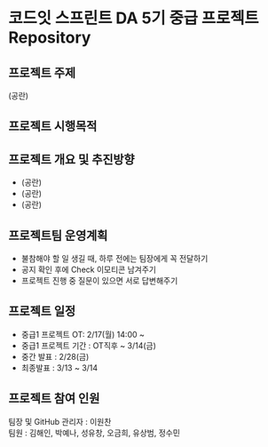 # 코드잇 스프린트 DA 5기 중급 프로젝트 Repository
## 프로젝트 주제
(공란)

## 프로젝트 시행목적

## 프로젝트 개요 및 추진방향
- (공란)
- (공란)
- (공란)

## 프로젝트팀 운영계획
- 불참해야 할 일 생길 때, 하루 전에는 팀장에게 꼭 전달하기
- 공지 확인 후에 Check 이모티콘 남겨주기
- 프로젝트 진행 중 질문이 있으면 서로 답변해주기

## 프로젝트 일정
- 중급1 프로젝트 OT: 2/17(월) 14:00 ~
- 중급1 프로젝트 기간 : OT직후 ~ 3/14(금)
- 중간 발표 : 2/28(금)
- 최종발표 : 3/13 ~ 3/14

## 프로젝트 참여 인원
팀장 및 GitHub 관리자 : 이원찬 <br/>
팀원 : 김해인, 박예나, 성유창, 오금희, 유상범, 정수민 <br/>
